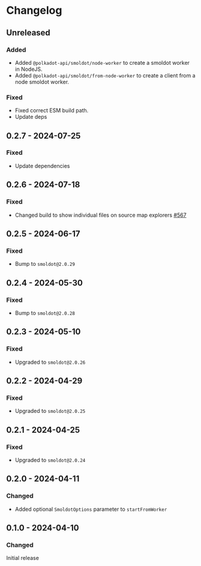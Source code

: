 # Changelog

## Unreleased

### Added

- Added `@polkadot-api/smoldot/node-worker` to create a smoldot worker in NodeJS.
- Added `@polkadot-api/smoldot/from-node-worker` to create a client from a node smoldot worker.

### Fixed

- Fixed correct ESM build path.
- Update deps

## 0.2.7 - 2024-07-25

### Fixed

- Update dependencies

## 0.2.6 - 2024-07-18

### Fixed

- Changed build to show individual files on source map explorers [#567](https://github.com/polkadot-api/polkadot-api/pull/567)

## 0.2.5 - 2024-06-17

### Fixed

- Bump to `smoldot@2.0.29`

## 0.2.4 - 2024-05-30

### Fixed

- Bump to `smoldot@2.0.28`

## 0.2.3 - 2024-05-10

### Fixed

- Upgraded to `smoldot@2.0.26`

## 0.2.2 - 2024-04-29

### Fixed

- Upgraded to `smoldot@2.0.25`

## 0.2.1 - 2024-04-25

### Fixed

- Upgraded to `smoldot@2.0.24`

## 0.2.0 - 2024-04-11

### Changed

- Added optional `SmoldotOptions` parameter to `startFromWorker`

## 0.1.0 - 2024-04-10

### Changed

Initial release
